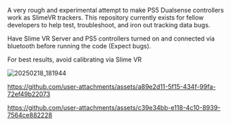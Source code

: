 A very rough and experimental attempt to make PS5 Dualsense controllers work as SlimeVR trackers.
This repository currently exists for fellow developers to help test, troubleshoot, and iron out tracking data bugs.

Have Slime VR Server and PS5 controllers turned on and connected via bluetooth before running the code (Expect bugs).

For best results, avoid calibrating via Slime VR

![20250218_181944](https://github.com/user-attachments/assets/0d0e687e-3ef1-42bc-8c37-9a5b58888fa7)

https://github.com/user-attachments/assets/a89e2d11-5f15-434f-99fa-72ef49b22073

https://github.com/user-attachments/assets/c39e34bb-e118-4c10-8939-7564ce882228

